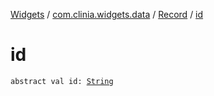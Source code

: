 [Widgets](../../index.md) / [com.clinia.widgets.data](../index.md) / [Record](index.md) / [id](./id.md)

# id

`abstract val id: `[`String`](https://kotlinlang.org/api/latest/jvm/stdlib/kotlin/-string/index.html)